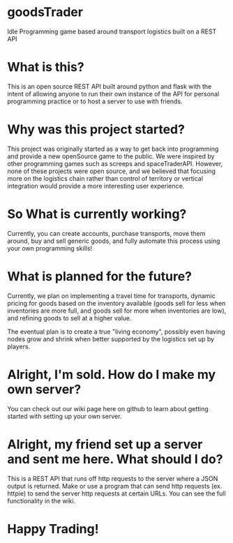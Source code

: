 # goodsTrader
Idle Programming game based around transport logistics built on a REST API

# What is this?
This is an open source REST API built around python and flask with the intent 
of allowing anyone to run their own instance of the API for personal 
programming practice or to host a server to use with friends.

# Why was this project started?
This project was originally started as a way to get back into programming and 
provide a new openSource game to the public. We were inspired by other 
programming games such as screeps and spaceTraderAPI. However, none of these 
projects were open source, and we believed that focusing more on the logistics 
chain rather than control of territory or vertical integration would provide 
a more interesting user experience.

# So What is currently working?
Currently, you can create accounts, purchase transports, move them around, 
buy and sell generic goods, and fully automate this process using your own 
programming skills!

# What is planned for the future?
Currently, we plan on implementing a travel time for transports, dynamic 
pricing for goods based on the inventory available (goods sell for less when 
inventories are more full, and goods sell for more when inventories are low), 
and refining goods to sell at a higher value.

The eventual plan is to create a true "living economy", possibly even having 
nodes grow and shrink when better supported by the logistics set up by players.

# Alright, I'm sold. How do I make my own server?
You can check out our wiki page here on github to learn about getting started 
with setting up your own server.

# Alright, my friend set up a server and sent me here. What should I do?
This is a REST API that runs off http requests to the server where a JSON 
output is returned. Make or use a program that can send http requests 
(ex. httpie) to send the server http requests at certain URLs. You can see 
the full functionality in the wiki.

# Happy Trading!

